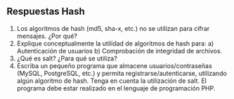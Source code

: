 ## Respuestas Hash

1. Los algoritmos de hash (md5, sha-x, etc.) no se utilizan para cifrar mensajes. ¿Por qué?
2. Explique conceptualmente la utilidad de algoritmos de hash para:
a) Autenticación de usuarios
b) Comprobación de integridad de archivos.
3. ¿Qué es salt? ¿Para qué se utiliza?
4. Escriba un pequeño programa que almacene usuarios/contraseñas (MySQL, PostgreSQL,
etc.) y permita registrarse/autenticarse, utilizando algún algoritmo de hash. Tenga en cuenta la
utilización de salt.
El programa debe estar realizado en el lenguaje de programación PHP.

